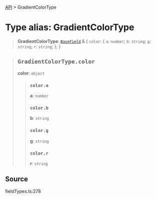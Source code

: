 [API](../index.md) > GradientColorType

# Type alias: GradientColorType

> **GradientColorType**: [`BaseField`](type-alias.BaseField.md) & \{
  `color`: \{
    `a`: `number`;
    `b`: `string`;
    `g`: `string`;
    `r`: `string`;
  };
 }

> ## `GradientColorType.color`
>
> **color**: `object`
>
> > ### `color.a`
> >
> > **a**: `number`
> >
> > ### `color.b`
> >
> > **b**: `string`
> >
> > ### `color.g`
> >
> > **g**: `string`
> >
> > ### `color.r`
> >
> > **r**: `string`
> >
> >
>
>

## Source

fieldTypes.ts:278
